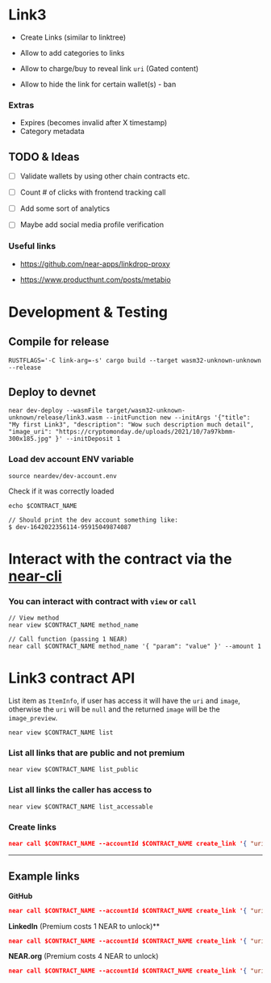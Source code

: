 # Link3

- Create Links (similar to linktree)

- Allow to add categories to links

- Allow to charge/buy to reveal link `uri` (Gated content)

- Allow to hide the link for certain wallet(s) - ban

### Extras
- Expires (becomes invalid after X timestamp)
- Category metadata

## TODO & Ideas
- [ ] Validate wallets by using other chain contracts etc.
- [ ] Count # of clicks with frontend tracking call
- [ ] Add some sort of analytics
- [ ] Maybe add social media profile verification 


### Useful links
- https://github.com/near-apps/linkdrop-proxy
  
- https://www.producthunt.com/posts/metabio

# Development & Testing

## Compile for release
```
RUSTFLAGS='-C link-arg=-s' cargo build --target wasm32-unknown-unknown --release

```
## Deploy to devnet
```
near dev-deploy --wasmFile target/wasm32-unknown-unknown/release/link3.wasm --initFunction new --initArgs '{"title": "My first Link3", "description": "Wow such description much detail", "image_uri": "https://cryptomonday.de/uploads/2021/10/7a97kbmm-300x185.jpg" }' --initDeposit 1

````

### Load dev account ENV variable
```
source neardev/dev-account.env
```
Check if it was correctly loaded
```
echo $CONTRACT_NAME

// Should print the dev account something like:
$ dev-1642022356114-95915049874087
````

# Interact with the contract via the [near-cli](https://github.com/near/near-cli)

### You can interact with contract with `view` or `call` 

```
// View method
near view $CONTRACT_NAME method_name

// Call function (passing 1 NEAR)
near call $CONTRACT_NAME method_name '{ "param": "value" }' --amount 1
```

# Link3 contract API

List item as `ItemInfo`, if user has access it will have the `uri` and `image`, otherwise the `uri` will be `null` and the returned  `image` will be the `image_preview`.
```
near view $CONTRACT_NAME list
```

### List all links that are public and not premium
```
near view $CONTRACT_NAME list_public
```

### List all links the caller has access to
```
near view $CONTRACT_NAME list_accessable
```


### Create links
```json
near call $CONTRACT_NAME --accountId $CONTRACT_NAME create_link '{ "uri": "URI", "title": "TITLE", "description":"DESCRIPTION", "image_uri": "IMAGE_PRIVATE_IF_PREMIUM", "image_preview_uri" : "ALWAYS_PUBLIC", "is_public" : true|false, "is_premium" : true|false, "price" : 1 /* Price in NEAR */ }'
```

------------------
## Example links

**GitHub**
```json
near call $CONTRACT_NAME --accountId $CONTRACT_NAME create_link '{ "uri": "https://github.com/joaquimley", "title": "GitHub", "description":"My GitHub profile page", "image_uri": "https://github.githubassets.com/images/modules/logos_page/Octocat.png", "is_public" : true, "is_premium" : false }'
```

**LinkedIn** (Premium costs 1 NEAR to unlock)**
```json
near call $CONTRACT_NAME --accountId $CONTRACT_NAME create_link '{ "uri": "https://linkedin.com/in/joaquimley", "title": "LinkedIn", "description":"My premium linkedin page", "image_uri": "https://cdn-icons-png.flaticon.com/512/174/174857.png", "is_public":true, "is_premium" : true, "image_preview_uri":"https://cdn.icon-icons.com/icons2/2428/PNG/512/linkedin_black_logo_icon_147114.png", "price" : 1 }'
```

**NEAR.org** (Premium costs 4 NEAR to unlock)
```json
near call $CONTRACT_NAME --accountId $CONTRACT_NAME create_link '{ "uri": "https://near.org", "title": "NEAR", "description":"NEAR is on a mission to empower everyone to take back control of their money, their data, and their identity.", "image_uri": "https://research.binance.com/static/images/projects/near-protocol/logo.png", "is_public" : true, "is_premium" : true, "image_preview_uri": "https://near.org/wp-content/uploads/2021/09/brand-horizontal-rev-300x300.png", "price" : 4 }'
```
